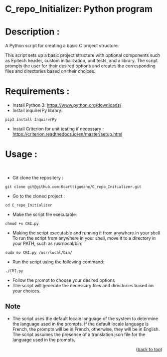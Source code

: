 <div id="top"></div>

<!-- PROJECT LOGO -->
<br />
<h1>C_repo_Initializer: Python program</h1>

# Description :

A Python script for creating a basic C project structure.

This script sets up a basic project structure with optional components such as Epitech header, custom initialization, unit tests, and a library. The script prompts the user for their desired options and creates the corresponding files and directories based on their choices.

# Requirements :

* Install Python 3: https://www.python.org/downloads/
* Install inquirerPy library:
```
pip3 install InquirerPy
```

* Install Criterion for unit testing if necessary : https://criterion.readthedocs.io/en/master/setup.html

# Usage :

<br />

* Git clone the repositery :<br />
```
git clone git@github.com:Kcarttigueane/C_repo_Initializer.git
```
* Go to the cloned project : <br />
```
cd C_repo_Initializer
```
* Make the script file executable:<br />
```
chmod +x CRI.py
```

* Making the script executable and running it from anywhere in your shell<br />
To run the script from anywhere in your shell, move it to a directory in your PATH, such as /usr/local/bin:
```
sudo mv CRI.py /usr/local/bin/
```

* Run the script using the following command:<br />
```
./CRI.py
```

* Follow the prompt to choose your desired options
* The script will generate the necessary files and directories based on your choices.

## Note

* The script uses the default locale language of the system to determine the language used in the prompts. If the default locale language is French, the prompts will be in French, otherwise, they will be in English. The script assumes the presence of a translation.json file for the language used in the prompts.<br />

<p align="right">(<a href="#top">back to top</a>)</p>


